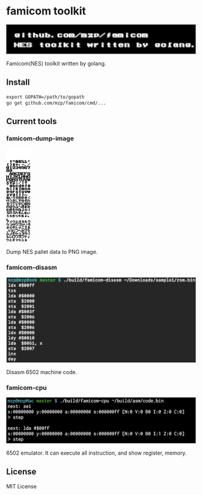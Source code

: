 # famicom toolkit

![](https://raw.githubusercontent.com/mzp/famicom/master/docs/images/logo.png)

Famicom(NES) toolkit written by golang.

## Install

```
export GOPATH=/path/to/gopath
go get github.com/mzp/famicom/cmd/...
```

## Current tools
### famicom-dump-image

![](https://raw.githubusercontent.com/mzp/famicom/master/docs/images/famicom-dump-image.png)

Dump NES pallet data to PNG image.

### famicom-disasm

![](https://raw.githubusercontent.com/mzp/famicom/master/docs/images/famicom-disasm.png)

Disasm 6502 machine code.

### famicom-cpu

![](https://raw.githubusercontent.com/mzp/famicom/master/docs/images/famicom-cpu.png)

6502 emulator. It can execute all instruction, and show register, memory.

## License

MIT License
